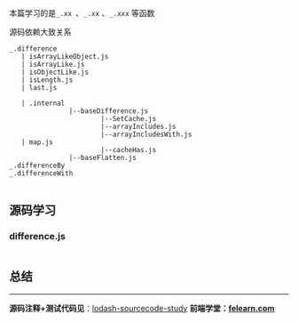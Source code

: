 

本篇学习的是`_.xx `、`_.xx`   、`_.xxx` 等函数

源码依赖大致关系

``` shell
_.difference 
   | isArrayLikeObject.js
   | isArrayLike.js
   | isObjectLike.js
   | isLength.js
   | last.js

   | .internal
               |--baseDifference.js
                       |--SetCache.js
                       |--arrayIncludes.js
                       |--arrayIncludesWith.js
   | map.js
                       |--cacheHas.js
               |--baseFlatten.js
_.differenceBy
_.differenceWith


```



## 源码学习


### difference.js

```js

```


## 总结

---

**源码注释+测试代码见**：[lodash-sourcecode-study](https://github.com/giscafer/lodash-sourcecode-study)
**前端学堂：[felearn.com](http://www.felearn.com/)**
